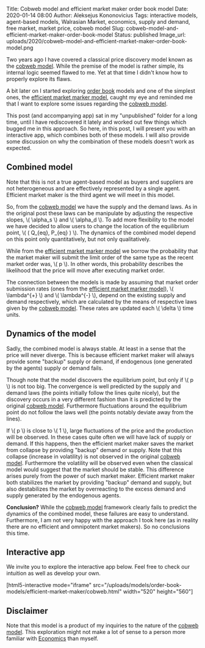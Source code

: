 Title: Cobweb model and efficient market maker order book model
Date: 2020-01-14 08:00
Author: Aleksejus Kononovicius
Tags: interactive models, agent-based models, Walrasian Market, economics, supply and demand, free market, market price, cobweb model
Slug: cobweb-model-and-efficient-market-maker-order-book-model
Status: published
Image_url: uploads/2020/cobweb-model-and-efficient-market-maker-order-book-model.png

Two years ago I have covered a classical price discovery model known as the
[cobweb model]({filename}/articles/2018/price-formation-cobweb-model.md). While the premise of
the model is rather simple, its internal logic seemed flawed to me. Yet at that
time I didn't know how to properly explore its flaws.

A bit later on I started exploring [order book](/tag/order-book/) models and
one of the simplest ones, the
[efficient market marker model]({filename}/articles/2018/efficient-market-maker-order-book-model.md),
caught my eye and reminded me that I want to explore some issues regarding the 
[cobweb model]({filename}/articles/2018/price-formation-cobweb-model.md).

This post (and accompanying app) sat in my "unpublished" folder for a long
time, until I have rediscovered it lately and worked out few things which
bugged me in this approach. So here, in this post, I will present you with an
interactive app, which combines both of these models. I will also provide some
discussion on why the combination of these models doesn't work as expected.
<!--more-->

## Combined model

Note that this is not a true agent-based model as buyers and suppliers are not
heterogeneous and are effectively represented by a single agent. Efficient
market maker is the third agent we will meet in this model.

So, from the [cobweb model]({filename}/articles/2018/price-formation-cobweb-model.md) we have
the supply and the demand laws. As in the original post these laws can be
manipulate by adjusting the respective slopes, \\\( \alpha\_s \\\) and
\\\( \alpha\_d \\\). To add more flexibility to the model we have decided to
allow users to change the location of the equilibrium point,
\\\( \( Q\_{eq}, P\_{eq} \) \\\). The dynamics of the combined model depend on
this point only quantitatively, but not only qualitatively.

While from the
[efficient market marker model]({filename}/articles/2018/efficient-market-maker-order-book-model.md)
we borrow the probability that the market maker will submit the limit order of
the same type as the recent market order was, \\\( p \\\). In other words, this
probability describes the likelihood that the price will move after executing
market order.

The connection between the models is made by assuming that market order
submission rates (ones from the
[efficient market marker model]({filename}/articles/2018/efficient-market-maker-order-book-model.md)),
\\\( \lambda^{+} \\\) and \\\( \lambda^{-} \\\), depend on the existing supply
and demand respectively, which are calculated by the means of respective laws
given by the [cobweb model]({filename}/articles/2018/price-formation-cobweb-model.md). These
rates are updated each \\\( \delta \\\) time units.

## Dynamics of the model

Sadly, the combined model is always stable. At least in a sense that the price
will never diverge. This is because efficient market maker will always provide
some "backup" supply or demand, if endogenous (one generated by the agents)
supply or demand fails.

Though note that the model discovers the equilibrium point, but only if
\\\( p \\\) is not too big. The convergence is well predicted by the supply
and demand laws (the points initially follow the lines quite nicely), but the
discovery occurs in a very different fashion than it is predicted by the
original [cobweb model]({filename}/articles/2018/price-formation-cobweb-model.md). Furthermore
fluctuations around the equilibrium point do not follow the laws well (the
points notably deviate away from the lines).

If \\\( p \\\) is close to \\\( 1 \\\), large fluctuations of the price and the
production will be observed. In these cases quite often we will have lack of
supply or demand. If this happens, then the efficient market maker saves the
market from collapse by providing "backup" demand or supply. Note that this
collapse (increase in volatility) is not observed in the original
[cobweb model]({filename}/articles/2018/price-formation-cobweb-model.md). Furthermore the
volatility will be observed even when the classical model would suggest that
the market should be stable. This difference arises purely from the power of
such market maker. Efficient market maker both stabilizes the market by
providing "backup" demand and supply, but also destabilizes the market by
overreacting to the excess demand and supply generated by the endogenous
agents.

**Conclusion?** While the
[cobweb model]({filename}/articles/2018/price-formation-cobweb-model.md) framework clearly
fails to predict the dynamics of the combined model, these failures are easy to
understand. Furthermore, I am not very happy with the approach I took here (as
in reality there are no efficient and omnipotent market makers). So no
conclusions this time.

## Interactive app

We invite you to explore the interactive app below. Feel free to check our
intuition as well as develop your own.

[html5-interactive mode="iframe"
src="/uploads/models/order-book-models/efficient-market-maker/cobweb.html" width="520" height="560"]

## Disclaimer

Note that this model is a product of my inquiries to the nature of the
[cobweb model]({filename}/articles/2018/price-formation-cobweb-model.md). This exploration
might not make a lot of sense to a person more familiar with
[Economics](/tag/economics/) than myself.
